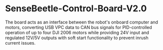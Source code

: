 # SenseBeetle-Control-Board-V2.0
The board acts as an interface between the robot's onboard computer and motors, converting USB VPC data to CAN bus signals for PID-controlled operation of up to four DJI 2006 motors while providing 24V input and regulated 12V/5V outputs with soft start functionality to prevent inrush current issues.
